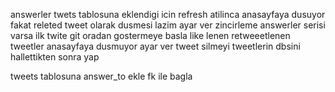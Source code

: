 answerler twets tablosuna eklendigi icin refresh atilinca anasayfaya dusuyor fakat releted tweet olarak dusmesi lazim ayar ver
zincirleme answerler serisi varsa ilk twite git oradan gostermeye basla
like lenen retweeetlenen tweetler anasayfaya dusmuyor ayar ver
tweet silmeyi tweetlerin dbsini hallettikten sonra yap

tweets tablosuna answer_to ekle fk ile bagla